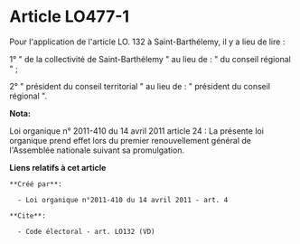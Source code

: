 # Article LO477-1

Pour l'application de l'article LO. 132 à Saint-Barthélemy, il y a lieu de lire : 

1° " de la collectivité de Saint-Barthélemy " au lieu de : " du conseil régional " ; 

2° " président du conseil territorial " au lieu de : " président du conseil régional ".

**Nota:**

Loi organique n° 2011-410 du 14 avril 2011 article 24 : La présente loi organique prend effet lors du premier renouvellement
général de l'Assemblée nationale suivant sa promulgation.

**Liens relatifs à cet article**

	**Créé par**:

	  - Loi organique n°2011-410 du 14 avril 2011 - art. 4

	**Cite**:

	  - Code électoral - art. LO132 (VD)

